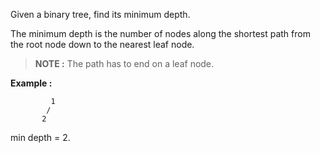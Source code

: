 <div class="markdown-content" id="problem-content">
<p>Given a binary tree, find its minimum depth.</p>
<p>The minimum depth is the number of nodes along the shortest path from the root node down to the nearest leaf node.</p>
<blockquote>
<p><strong>NOTE :</strong> The path has to end on a leaf node.</p>
</blockquote>
<p><strong>Example :</strong></p>
<div class="highlighter-rouge"><pre class="highlight"><code>         1
        /
       2
</code></pre>
</div>
<p>min depth = 2.</p>

</div>